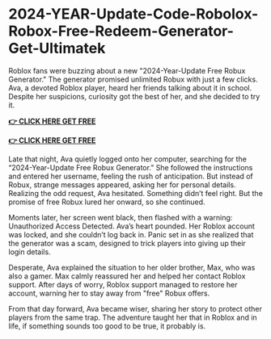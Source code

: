 # 2024-YEAR-Update-Code-Robolox-Robox-Free-Redeem-Generator-Get-Ultimatek

Roblox fans were buzzing about a new "2024-Year-Update Free Robux Generator." The generator promised unlimited Robux with just a few clicks. Ava, a devoted Roblox player, heard her friends talking about it in school. Despite her suspicions, curiosity got the best of her, and she decided to try it.

**[👉 CLICK HERE GET FREE](https://rb.gy/z15ccr)**

**[👉 CLICK HERE GET FREE](https://rb.gy/z15ccr)**

Late that night, Ava quietly logged onto her computer, searching for the “2024-Year-Update Free Robux Generator.” She followed the instructions and entered her username, feeling the rush of anticipation. But instead of Robux, strange messages appeared, asking her for personal details. Realizing the odd request, Ava hesitated. Something didn’t feel right. But the promise of free Robux lured her onward, so she continued.

Moments later, her screen went black, then flashed with a warning: Unauthorized Access Detected. Ava’s heart pounded. Her Roblox account was locked, and she couldn’t log back in. Panic set in as she realized that the generator was a scam, designed to trick players into giving up their login details.

Desperate, Ava explained the situation to her older brother, Max, who was also a gamer. Max calmly reassured her and helped her contact Roblox support. After days of worry, Roblox support managed to restore her account, warning her to stay away from "free" Robux offers.

From that day forward, Ava became wiser, sharing her story to protect other players from the same trap. The adventure taught her that in Roblox and in life, if something sounds too good to be true, it probably is.
